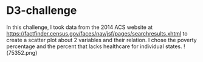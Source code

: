 # D3-challenge
In this challenge, I took data from the 2014 ACS website at https://factfinder.census.gov/faces/nav/jsf/pages/searchresults.xhtml to create a scatter plot about 2 variables and their relation. I chose the poverty percentage and the percent that lacks healthcare for individual states. 
!(75352.png)
